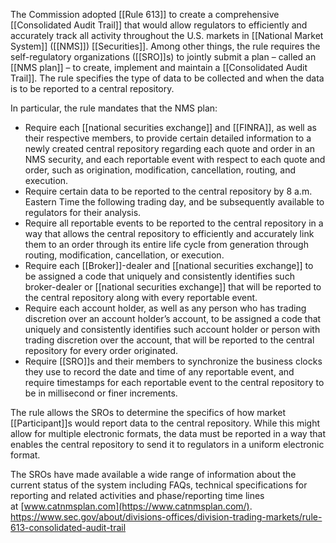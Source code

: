 
The Commission adopted [[Rule 613]] to create a comprehensive [[Consolidated Audit Trail]] that would allow regulators to efficiently and accurately track all activity throughout the U.S. markets in [[National Market System]] ([[NMS]]) [[Securities]]. Among other things, the rule requires the self-regulatory organizations ([[SRO]]s) to jointly submit a plan – called an [[NMS plan]] – to create, implement and maintain a [[Consolidated Audit Trail]]. The rule specifies the type of data to be collected and when the data is to be reported to a central repository.

In particular, the rule mandates that the NMS plan:

- Require each [[national securities exchange]] and [[FINRA]], as well as their respective members, to provide certain detailed information to a newly created central repository regarding each quote and order in an NMS security, and each reportable event with respect to each quote and order, such as origination, modification, cancellation, routing, and execution.
- Require certain data to be reported to the central repository by 8 a.m. Eastern Time the following trading day, and be subsequently available to regulators for their analysis.
- Require all reportable events to be reported to the central repository in a way that allows the central repository to efficiently and accurately link them to an order through its entire life cycle from generation through routing, modification, cancellation, or execution.
- Require each [[Broker]]-dealer and [[national securities exchange]] to be assigned a code that uniquely and consistently identifies such broker-dealer or [[national securities exchange]] that will be reported to the central repository along with every reportable event.
- Require each account holder, as well as any person who has trading discretion over an account holder’s account, to be assigned a code that uniquely and consistently identifies such account holder or person with trading discretion over the account, that will be reported to the central repository for every order originated.
- Require [[SRO]]s and their members to synchronize the business clocks they use to record the date and time of any reportable event, and require timestamps for each reportable event to the central repository to be in millisecond or finer increments.

The rule allows the SROs to determine the specifics of how market [[Participant]]s would report data to the central repository. While this might allow for multiple electronic formats, the data must be reported in a way that enables the central repository to send it to regulators in a uniform electronic format.

The SROs have made available a wide range of information about the current status of the system including FAQs, technical specifications for reporting and related activities and phase/reporting time lines at [www.catnmsplan.com](https://www.catnmsplan.com/).
https://www.sec.gov/about/divisions-offices/division-trading-markets/rule-613-consolidated-audit-trail